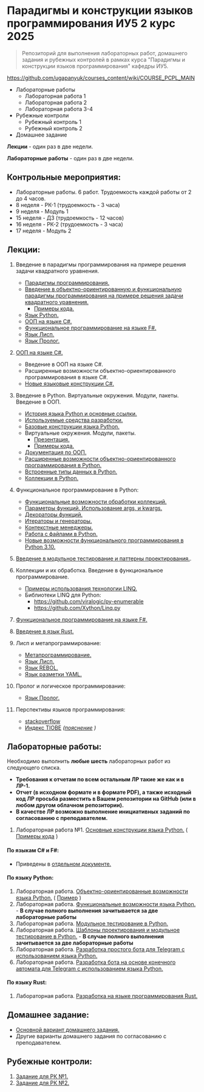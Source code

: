 # Парадигмы и конструкции языков программирования ИУ5 2 курс 2025

> Репозиторий для выполнения лабораторных работ, домашнего задания и рубежных контролей в рамках курса "Парадигмы и конструкции языков программирования" кафедры ИУ5.

https://github.com/ugapanyuk/courses_content/wiki/COURSE_PCPL_MAIN

 - Лабораторные работы
	 - Лабораторная работа 1
	 - Лабораторная работа 2
	 - Лабораторная работа 3-4
 - Рубежные контроли
	 - Рубежный контроль 1
	 - Рубежный контроль 2
 - Домашнее задание

**Лекции** - один раз в две недели.

**Лабораторные работы** - один раз в две недели.

## Контрольные мероприятия:
* Лабораторные работы. 6 работ. Трудоемкость каждой работы от 2 до 4 часов.
* 8 неделя - РК-1 (трудоемкость - 3 часа)
* 9 неделя - Модуль 1
* 15 неделя - ДЗ (трудоемкость - 12 часов)
* 16 неделя - РК-2 (трудоемкость - 3 часа)
* 17 неделя - Модуль 2

## Лекции:

1. Введение в парадигмы программирования на примере решения задачи квадратного уравнения.
    * [Парадигмы программирования.](https://ru.wikipedia.org/wiki/Парадигма_программирования)
    * [Введение в объектно-ориентированную и функциональную парадигмы программирования на примере решения задачи квадратного уравнения.](https://github.com/ugapanyuk/courses_current/blob/main/python/square_roots_2024/square_roots.pdf)
        * [Примеры кода.](https://github.com/ugapanyuk/courses_current/tree/main/python/square_roots_2024/square_roots_code)
    * [Язык Python.](https://github.com/ugapanyuk/BKIT_2022/)
    * [ООП на языке C#.](https://ugapanyuk.github.io/data/sharp_course_2017.zip)
    * [Функциональное программирование на языке F#.](https://ugapanyuk.github.io/data/fp.pdf)
    * [Язык Лисп.](https://ru.wikipedia.org/wiki/Лисп)
    * [Язык Пролог.](https://ru.wikipedia.org/wiki/Пролог_(язык_программирования))

1. [ООП на языке C#.](https://ugapanyuk.github.io/data/sharp_course_2017.zip)
    * Введение в ООП на языке C#.
    * Расширенные возможности объектно-ориентированного программирования в языке C#.
    * [Новые языковые конструкции C#.](https://learn.microsoft.com/ru-ru/dotnet/csharp/whats-new/csharp-13)

1. Введение в Python. Виртуальные окружения. Модули, пакеты. Введение в ООП.
    * [История языка Python и основные ссылки.](https://github.com/ugapanyuk/BKIT_2022/wiki/python_intro)
    * [Используемые средства разработки.](https://github.com/ugapanyuk/BKIT_2022/wiki/IDE)
    * [Базовые конструкции языка Python.](https://nbviewer.jupyter.org/github/ugapanyuk/BKIT_2022/blob/main/notebooks/lect_1/python_lect_1.ipynb)
    * Виртуальные окружения. Модули, пакеты.
        * [Презентация.](https://github.com/ugapanyuk/BKIT_2022/blob/master/pdf/modules.pdf)
        * [Примеры кода.](https://github.com/ugapanyuk/BKIT_2022/tree/main/code/lect2_code)
    * [Документация по ООП.](https://docs.python.org/3/tutorial/classes.html)
    * [Расширенные возможности объектно-ориентированного программирования в Python.](https://nbviewer.jupyter.org/github/ugapanyuk/BKIT_2022/blob/main/notebooks/oop/oop_adv.ipynb)
    * [Встроенные типы данных в Python.](https://nbviewer.jupyter.org/github/ugapanyuk/BKIT_2022/blob/main/notebooks/types_collections/built_in_types.ipynb)
    * [Коллекции в Python.](https://nbviewer.jupyter.org/github/ugapanyuk/BKIT_2022/blob/main/notebooks/types_collections/collections.ipynb)

1. Функциональное программирование в Python:
    * [Функциональные возможности обработки коллекций.](https://nbviewer.jupyter.org/github/ugapanyuk/BKIT_2022/blob/main/notebooks/fp/fp_collections.ipynb)
    * [Параметры функций. Использование args, и kwargs.](https://nbviewer.jupyter.org/github/ugapanyuk/BKIT_2022/blob/main/notebooks/fp/args_kwargs.ipynb)
    * [Декораторы функций.](https://nbviewer.jupyter.org/github/ugapanyuk/BKIT_2022/blob/main/notebooks/fp/decorators.ipynb)
    * [Итераторы и генераторы.](https://nbviewer.jupyter.org/github/ugapanyuk/BKIT_2022/blob/main/notebooks/fp/iterators_generators.ipynb)
    * [Контекстные менеджеры.](https://nbviewer.jupyter.org/github/ugapanyuk/BKIT_2022/blob/main/notebooks/fp/context_managers.ipynb)
    * [Работа с файлами в Python.](https://nbviewer.jupyter.org/github/ugapanyuk/BKIT_2022/blob/main/notebooks/fp/files/files.ipynb)
    * [Новые возможности функционального программирования в Python 3.10.](https://docs.python.org/3.10/whatsnew/3.10.html)

1. [Введение в модульное тестирование и паттерны проектирования.](https://github.com/ugapanyuk/courses_content/blob/main/pres/pcpl/test_pattern.pdf).

1. Коллекции и их обработка. Введение в функциональное программирование.
    * [Примеры использования технологии LINQ.](https://ugapanyuk.github.io/data/linq.zip)
    * Библиотеки LINQ для Python:
        * https://github.com/viralogic/py-enumerable
        * https://github.com/Xython/Linq.py

1. [Функциональное программирование на языке F#.](https://ugapanyuk.github.io/data/fp.pdf)

1. [Введение в язык Rust.](https://github.com/ugapanyuk/courses_content/blob/main/pres/pcpl/rust_2023.pdf)

1. Лисп и метапрограммирование:
    * [Метапрограммирование.](https://ru.wikipedia.org/wiki/Метапрограммирование)
    * [Язык Лисп.](https://ru.wikipedia.org/wiki/Лисп)
    * [Язык REBOL.](https://ru.wikipedia.org/wiki/REBOL)
    * [Язык разметки YAML.](https://ru.wikipedia.org/wiki/YAML)

1. Пролог и логическое программирование:
    * [Язык Пролог.](https://ru.wikipedia.org/wiki/Пролог_(язык_программирования))

1. Перспективы языков программирования:
    * [stackoverflow](https://survey.stackoverflow.co/2023/#most-popular-technologies-language)
    * [Индекс TIOBE](https://www.tiobe.com/tiobe-index/) _([пояснение](https://ru.wikipedia.org/wiki/Индекс_TIOBE) )_


## Лабораторные работы:

Необходимо выполнить **любые шесть** лабораторных работ из следующего списка.

* **Требования к отчетам по всем остальным ЛР такие же как и в ЛР-1.**
* **Отчет (в исходном формате и в формате PDF), а также исходный код ЛР просьба разместить в Вашем репозитории на GitHub (или в любом другом облачном репозитории).**
* **В качестве ЛР возможно выполнение инициативных заданий по согласованию с преподавателем.**

1. Лабораторная работа №1. [Основные конструкции языка Python.](https://github.com/ugapanyuk/BKIT_2022/wiki/lab_python_intro) ( [Примеры кода](https://github.com/ugapanyuk/courses_current/tree/main/python/square_roots_2024/square_roots_code/SquareRootPython) )

#### По языкам C# и F#:
* Приведены в [отдельном документе.](https://github.com/ugapanyuk/courses_content/blob/main/tasks/labs_cf_sharp.pdf)

#### По языку Python:
1. Лабораторная работа. [Объектно-ориентированные возможности языка Python.](https://github.com/ugapanyuk/BKIT_2022/wiki/lab_python_oop) ( [Пример](https://github.com/ugapanyuk/BKIT_2022/tree/main/code/lab2_code) )
1. Лабораторная работа. [Функциональные возможности языка Python.](https://github.com/ugapanyuk/BKIT_2022/wiki/lab_python_fp) - **В случае полного выполнения зачитывается за две лабораторные работы**
1. Лабораторная работа. [Модульное тестирование в Python.](https://github.com/ugapanyuk/BKIT_2022/wiki/lab_python_test)
1. Лабораторная работа. [Шаблоны проектирования и модульное тестирование в Python.](https://github.com/ugapanyuk/BKIT_2021/wiki/lab_python_test) - **В случае полного выполнения зачитывается за две лабораторные работы**
1. Лабораторная работа. [Разработка простого бота для Telegram с использованием языка Python.](https://github.com/ugapanyuk/BKIT_2021/wiki/lab_bot1)
1. Лабораторная работа. [Разработка бота на основе конечного автомата для Telegram с использованием языка Python.](https://github.com/ugapanyuk/BKIT_2021/wiki/lab_bot2)


#### По языку Rust:
1. Лабораторная работа. [Разработка на языке программирования Rust.](https://github.com/ugapanyuk/BKIT_2022/wiki/lab_rust)


## Домашнее задание:
* [Основной вариант домашнего задания.](https://github.com/ugapanyuk/courses_content/wiki/DZ)
* Другие варианты домашнего задания по согласованию с преподавателем.

## Рубежные контроли:
1. [Задание для РК №1.](https://github.com/ugapanyuk/courses_current/blob/main/python/rk/pcpl/pcpl_rk_1.pdf)
1. [Задание для РК №2.](https://github.com/ugapanyuk/courses_current/blob/main/python/rk/pcpl/pcpl_rk_2.pdf)
